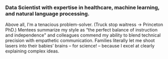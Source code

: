 ### Data Scientist with expertise in healthcare, machine learning, and natural language processing.

Above all, I'm a tenacious problem-solver. (Truck stop waitress -> Princeton PhD.) Mentees summarize my style as “the perfect balance of instruction and independence" and colleagues commend my ability to blend technical precision with empathetic communication. Families literally let me shoot lasers into their babies’ brains – for science! – because I excel at clearly explaining complex ideas.
